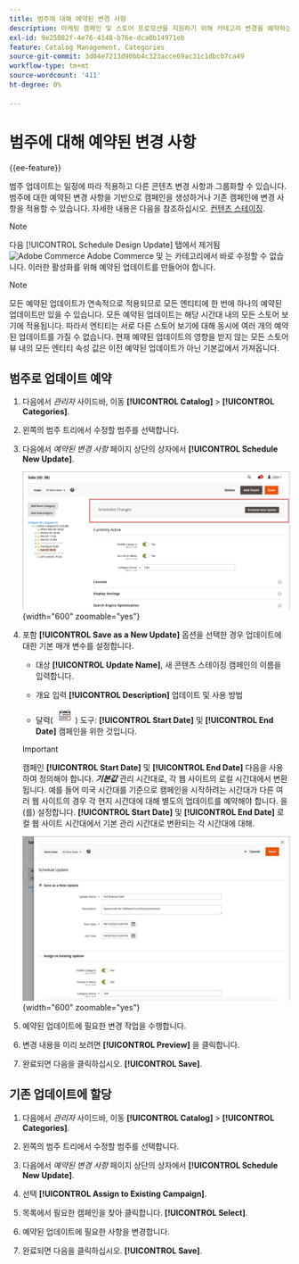 ```yaml
---
title: 범주에 대해 예약된 변경 사항
description: 마케팅 캠페인 및 스토어 프로모션을 지원하기 위해 카테고리 변경을 예약하는 방법을 알아봅니다.
exl-id: 9e25082f-4e76-4148-b76e-dca0b14971eb
feature: Catalog Management, Categories
source-git-commit: 3d04e7213d90bb4c323acce69ac31c1dbcb7ca49
workflow-type: tm+mt
source-wordcount: '411'
ht-degree: 0%

---
```


# 범주에 대해 예약된 변경 사항

{{ee-feature}}

범주 업데이트는 일정에 따라 적용하고 다른 콘텐츠 변경 사항과 그룹화할 수 있습니다. 범주에 대한 예약된 변경 사항을 기반으로 캠페인을 생성하거나 기존 캠페인에 변경 사항을 적용할 수 있습니다. 자세한 내용은 다음을 참조하십시오. [컨텐츠 스테이징](../content-design/content-staging.md).

>[!NOTE]
>
>다음 [!UICONTROL Schedule Design Update] 탭에서 제거됨 ![Adobe Commerce](../assets/adobe-logo.svg) Adobe Commerce 및 는 카테고리에서 바로 수정할 수 없습니다. 이러한 활성화를 위해 예약된 업데이트를 만들어야 합니다.

>[!NOTE]
>
>모든 예약된 업데이트가 연속적으로 적용되므로 모든 엔티티에 한 번에 하나의 예약된 업데이트만 있을 수 있습니다. 모든 예약된 업데이트는 해당 시간대 내의 모든 스토어 보기에 적용됩니다. 따라서 엔티티는 서로 다른 스토어 보기에 대해 동시에 여러 개의 예약된 업데이트를 가질 수 없습니다. 현재 예약된 업데이트의 영향을 받지 않는 모든 스토어 뷰 내의 모든 엔티티 속성 값은 이전 예약된 업데이트가 아닌 기본값에서 가져옵니다.

## 범주로 업데이트 예약

1. 다음에서 _관리자_ 사이드바, 이동 **[!UICONTROL Catalog]** > **[!UICONTROL Categories]**.

1. 왼쪽의 범주 트리에서 수정할 범주를 선택합니다.

1. 다음에서 _예약된 변경 사항_ 페이지 상단의 상자에서 **[!UICONTROL Schedule New Update]**.

   ![예약된 변경 사항](./assets/category-scheduled-changes.png){width="600" zoomable="yes"}

1. 포함 **[!UICONTROL Save as a New Update]** 옵션을 선택한 경우 업데이트에 대한 기본 매개 변수를 설정합니다.

   - 대상 **[!UICONTROL Update Name]**, 새 콘텐츠 스테이징 캠페인의 이름을 입력합니다.

   - 개요 입력 **[!UICONTROL Description]** 업데이트 및 사용 방법

   - 달력( ![달력 아이콘](../assets/icon-calendar.png) ) 도구: **[!UICONTROL Start Date]** 및 **[!UICONTROL End Date]** 캠페인을 위한 것입니다.

   >[!IMPORTANT]
   >
   >캠페인 **[!UICONTROL Start Date]** 및 **[!UICONTROL End Date]** 다음을 사용하여 정의해야 합니다. **_기본값_** 관리 시간대로, 각 웹 사이트의 로컬 시간대에서 변환됩니다. 예를 들어 미국 시간대를 기준으로 캠페인을 시작하려는 시간대가 다른 여러 웹 사이트의 경우 각 현지 시간대에 대해 별도의 업데이트를 예약해야 합니다. 을(를) 설정합니다. **[!UICONTROL Start Date]** 및 **[!UICONTROL End Date]** 로컬 웹 사이트 시간대에서 기본 관리 시간대로 변환되는 각 시간대에 대해.

   ![예약된 변경 사항](./assets/category-scheduled-changes-new-update.png){width="600" zoomable="yes"}

1. 예약된 업데이트에 필요한 변경 작업을 수행합니다.

1. 변경 내용을 미리 보려면 **[!UICONTROL Preview]** 을 클릭합니다.

1. 완료되면 다음을 클릭하십시오. **[!UICONTROL Save]**.

## 기존 업데이트에 할당

1. 다음에서 _관리자_ 사이드바, 이동 **[!UICONTROL Catalog]** > **[!UICONTROL Categories]**.

1. 왼쪽의 범주 트리에서 수정할 범주를 선택합니다.

1. 다음에서 _예약된 변경 사항_ 페이지 상단의 상자에서 **[!UICONTROL Schedule New Update]**.

1. 선택 **[!UICONTROL Assign to Existing Campaign]**.

1. 목록에서 필요한 캠페인을 찾아 클릭합니다. **[!UICONTROL Select]**.

1. 예약된 업데이트에 필요한 사항을 변경합니다.

1. 완료되면 다음을 클릭하십시오. **[!UICONTROL Save]**.
